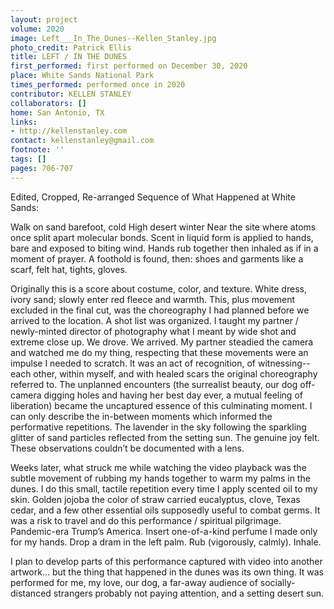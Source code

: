 ```yaml
---
layout: project
volume: 2020
image: Left___In_The_Dunes--Kellen_Stanley.jpg
photo_credit: Patrick Ellis
title: LEFT / IN THE DUNES
first_performed: first performed on December 30, 2020
place: White Sands National Park
times_performed: performed once in 2020
contributor: KELLEN STANLEY
collaborators: []
home: San Antonio, TX
links:
- http://kellenstanley.com
contact: kellenstanley@gmail.com
footnote: ''
tags: []
pages: 706-707
---
```



Edited, Cropped, Re-arranged Sequence of What Happened at White Sands: 

Walk on sand barefoot, cold
High desert winter
Near the site where atoms once split apart molecular bonds.
Scent in liquid form is applied to hands, bare and exposed to biting wind.
Hands rub together then inhaled 
as if in a moment of prayer.
A foothold is found, 
then: shoes and garments like a scarf, felt hat, tights, gloves.

Originally this is a score about costume, color, and texture. White dress, ivory sand; slowly enter red fleece and warmth. This, plus movement excluded in the final cut, was the choreography I had planned before we arrived to the location. A shot list was organized. I taught my partner / newly-minted director of photography what I meant by wide shot and extreme close up. We drove. We arrived. My partner steadied the camera and watched me do my thing, respecting that these movements were an impulse I needed to scratch. It was an act of recognition, of witnessing-- each other, within myself, and with healed scars the original choreography referred to. The unplanned encounters (the surrealist beauty, our dog off-camera digging holes and having her best day ever, a mutual feeling of liberation) became the uncaptured essence of this culminating moment. I can only describe the in-between moments which informed the performative repetitions. The lavender in the sky following the sparkling glitter of sand particles reflected from the setting sun. The genuine joy felt. These observations couldn’t be documented with a lens. 

Weeks later, what struck me while watching the video playback was the subtle movement of rubbing my hands together to warm my palms in the dunes. I do this small, tactile repetition every time I apply scented oil to my skin. Golden jojoba the color of straw carried eucalyptus, clove, Texas cedar, and a few other essential oils supposedly useful to combat germs. It was a risk to travel and do this performance / spiritual pilgrimage. Pandemic-era Trump’s America. Insert one-of-a-kind perfume I made only for my hands. Drop a dram in the left palm. Rub (vigorously, calmly). Inhale.

I plan to develop parts of this performance captured with video into another artwork… but the thing that happened in the dunes was its own thing. It was performed for me, my love, our dog, a far-away audience of socially-distanced strangers probably not paying attention, and a setting desert sun.
